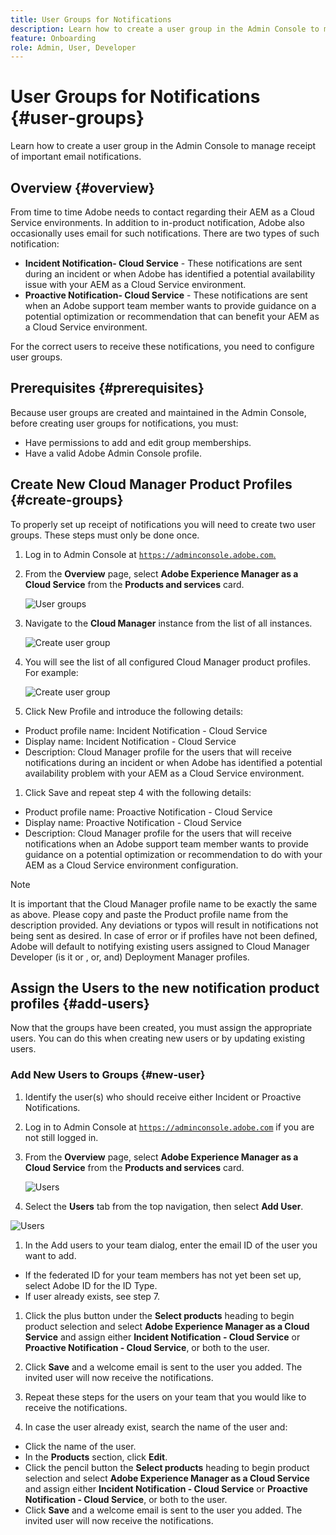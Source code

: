 ```yaml
---
title: User Groups for Notifications
description: Learn how to create a user group in the Admin Console to manage receipt of important email notifications.
feature: Onboarding
role: Admin, User, Developer
---
```


# User Groups for Notifications {#user-groups}

Learn how to create a user group in the Admin Console to manage receipt of important email notifications.

## Overview {#overview}

From time to time Adobe needs to contact regarding their AEM as a Cloud Service environments. In addition to in-product notification, Adobe also occasionally uses email for such notifications. There are two types of such notification:

* **Incident Notification- Cloud Service** - These notifications are sent during an incident or when Adobe has identified a potential availability issue with your AEM as a Cloud Service environment.
* **Proactive Notification- Cloud Service** - These notifications are sent when an Adobe support team member wants to provide guidance on a potential optimization or recommendation that can benefit your AEM as a Cloud Service environment.

For the correct users to receive these notifications, you need to configure user groups.

## Prerequisites {#prerequisites}

Because user groups are created and maintained in the Admin Console, before creating user groups for notifications, you must:

* Have permissions to add and edit group memberships.
* Have a valid Adobe Admin Console profile.

## Create New Cloud Manager Product Profiles {#create-groups}

To properly set up receipt of notifications you will need to create two user groups. These steps must only be done once.

1. Log in to Admin Console at [`https://adminconsole.adobe.com`.](https://adminconsole.adobe.com)

1. From the **Overview** page, select **Adobe Experience Manager as a Cloud Service** from the **Products and services** card.

   ![User groups](assets/products_services.png)

1. Navigate to the **Cloud Manager** instance from the list of all instances.

     ![Create user group](assets/cloud_manager_instance.png)

1. You will see the list of all configured Cloud Manager product profiles. For example:

    ![Create user group](assets/cloud_manager_profiles.png)

1. Click New Profile and introduce the following details:

* Product profile name: Incident Notification - Cloud Service
* Display name: Incident Notification - Cloud Service
* Description: Cloud Manager profile for the users that will receive notifications during an incident or when Adobe has identified a potential availability problem with your AEM as a Cloud Service environment.

1. Click Save and repeat step 4 with the following details:

* Product profile name: Proactive Notification - Cloud Service
* Display name: Proactive Notification - Cloud Service
* Description: Cloud Manager profile for the users that will receive notifications when an Adobe support team member wants to provide guidance on a potential optimization or recommendation to do with your AEM as a Cloud Service environment configuration.

>[!NOTE]
>
>It is important that the Cloud Manager profile name to be exactly the same as above. Please copy and paste the Product profile name from the description provided. Any deviations or typos will result in notifications not being sent as desired. In case of error or if profiles have not been defined, Adobe will default to notifying existing users assigned to Cloud Manager Developer (is it or , or, and) Deployment Manager profiles.

## Assign the  Users to the new notification product profiles {#add-users}

Now that the groups have been created, you must assign the appropriate users. You can do this when creating new users or by updating existing users.

### Add New Users to Groups {#new-user}

1. Identify the user(s) who should receive either Incident or Proactive Notifications.

1. Log in to Admin Console at [`https://adminconsole.adobe.com`](https://adminconsole.adobe.com) if you are not still logged in.

1. From the **Overview** page, select **Adobe Experience Manager as a Cloud Service** from the **Products and services** card.

   ![Users](assets/product_services.png)

1. Select the **Users** tab from the top navigation, then select **Add User**.

 ![Users](assets/cloud_manager_add_user.png)

1. In the Add users to your team dialog, enter the email ID of the user you want to add.

* If the federated ID for your team members has not yet been set up, select Adobe ID for the ID Type.
* If user already exists, see step 7.

1. Click the plus button under the **Select products** heading to begin product selection and select **Adobe Experience Manager as a Cloud Service** and assign either **Incident Notification - Cloud Service** or **Proactive Notification - Cloud Service**, or both to the user.

1. Click **Save** and a welcome email is sent to the user you added. The invited user will now receive the notifications.

1. Repeat these steps for the users on your team that you would like to receive the notifications.

1. In case the user already exist, search the name of the user and:

* Click the name of the user.
* In the **Products** section, click **Edit**.
* Click the pencil button the **Select products** heading to begin product selection and select **Adobe Experience Manager as a Cloud Service** and assign either **Incident Notification - Cloud Service** or **Proactive Notification - Cloud Service**, or both to the user.
* Click **Save** and a welcome email is sent to the user you added. The invited user will now receive the notifications. 
